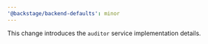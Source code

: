 ```yaml
---
'@backstage/backend-defaults': minor
---
```


This change introduces the `auditor` service implementation details.
